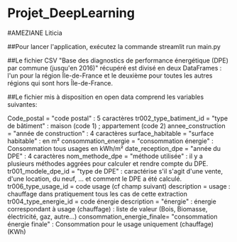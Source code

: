 # Projet_DeepLearning

#AMEZIANE Liticia

##Pour lancer l'application, exécutez la commande streamlit run main.py

##Le fichier CSV "Base des diagnostics de performance énergétique (DPE) par commune (jusqu'en 2016)" récupéré est divisé en deux DataFrames : l'un pour la région Île-de-France et le deuxième pour toutes les autres régions qui sont hors Île-de-France.

##Le fichier mis à disposition en open data comprend les variables suivantes:

Code_postal = "code postal" : 5 caractères
tr002_type_batiment_id = "type de bâtiment" : maison (code 1) ; appartement (code 2)
annee_construction = "année de construction" : 4 caractères
surface_habitable = "surface habitable" : en m²
consommation_energie = "consommation énergie" : Consommation tous usages en kWh/m²
date_reception_dpe = "année du DPE" : 4 caractères
nom_methode_dpe = "méthode utilisée" : il y a plusieurs méthodes aggrées pour calculer et rendre compte du DPE.
tr001_modele_dpe_id = "type de DPE" : caractérise s'il s'agit d'une vente, d'une location, du neuf, ... et comment le DPE a été calculé. 
tr006_type_usage_id = code usage (cf champ suivant)
description = usage : chauffage dans pratiquement tous les cas de cette extraction
tr004_type_energie_id = code énergie
description = "énergie" : énergie correspondant à usage (chauffage) : liste de valeur (Bois, Biomasse, électricité, gaz, autre...)
consommation_energie_finale= "consommation énergie finale" : Consommation pour le usage uniquement (chauffage) (KWh)

